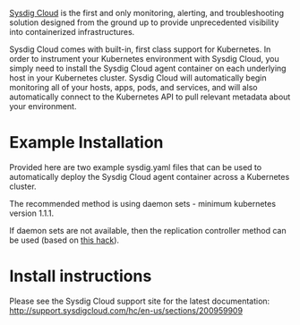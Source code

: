 [Sysdig Cloud](http://www.sysdig.com/) is the first and only monitoring, alerting, and troubleshooting solution designed from the ground up to provide unprecedented visibility into containerized infrastructures.

Sysdig Cloud comes with built-in, first class support for Kubernetes. In order to instrument your Kubernetes environment with Sysdig Cloud, you simply need to install the Sysdig Cloud agent container on each underlying host in your Kubernetes cluster. Sysdig Cloud will automatically begin monitoring all of your hosts, apps, pods, and services, and will also automatically connect to the Kubernetes API to pull relevant metadata about your environment.

# Example Installation

Provided here are two example sysdig.yaml files that can be used to automatically deploy the Sysdig Cloud agent container across a Kubernetes cluster.

The recommended method is using daemon sets - minimum kubernetes version 1.1.1.

If daemon sets are not available, then the replication controller method can be used (based on [this hack](https://stackoverflow.com/questions/33377054/how-to-require-one-pod-per-minion-kublet-when-configuring-a-replication-controll/33381862#33381862 )).

# Install instructions

Please see the Sysdig Cloud support site for the latest documentation:
http://support.sysdigcloud.com/hc/en-us/sections/200959909
